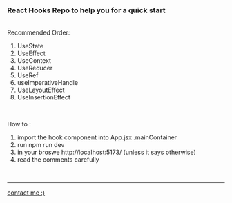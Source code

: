 <h3>React Hooks Repo to help you for a quick start</h3>
<br>
Recommended Order:

<ol>
<li>UseState</li>
<li>UseEffect</li>
<li>UseContext</li>
<li>UseReducer</li>
<li>UseRef</li>
<li>useImperativeHandle</li>
<li>UseLayoutEffect</li>
<li>UseInsertionEffect</li>

</ol>
<br>

How to :
<br>

<ol>
<li>import the hook component into App.jsx .mainContainer </li>
<li>run <storng>npm run dev</storng> </li>
<li>in your broswe http://localhost:5173/ (unless it says otherwise)</li>
<li>read the comments carefully</li>
</ol>

<br>
<hr>
<a href="https://ahmed-elshennawy.vercel.app/">contact me :)</a>
